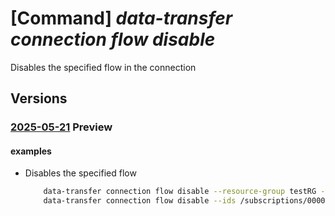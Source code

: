 # [Command] _data-transfer connection flow disable_

Disables the specified flow in the connection

## Versions

### [2025-05-21](/Resources/mgmt-plane/L3N1YnNjcmlwdGlvbnMve30vcmVzb3VyY2Vncm91cHMve30vcHJvdmlkZXJzL21pY3Jvc29mdC5henVyZWRhdGF0cmFuc2Zlci9jb25uZWN0aW9ucy97fS9mbG93cy97fS9kaXNhYmxl/2025-05-21.xml) **Preview**

<!-- mgmt-plane /subscriptions/{}/resourcegroups/{}/providers/microsoft.azuredatatransfer/connections/{}/flows/{}/disable 2025-05-21 -->

#### examples

- Disables the specified flow
    ```bash
        data-transfer connection flow disable --resource-group testRG --connection-name testConnection --flow-name testFlow
        data-transfer connection flow disable --ids /subscriptions/00000000-0000-0000-0000-000000000000/resourceGroups/testRG/providers/Microsoft.AzureDataTransfer/connections/testConnection/flows/testFlow
    ```
